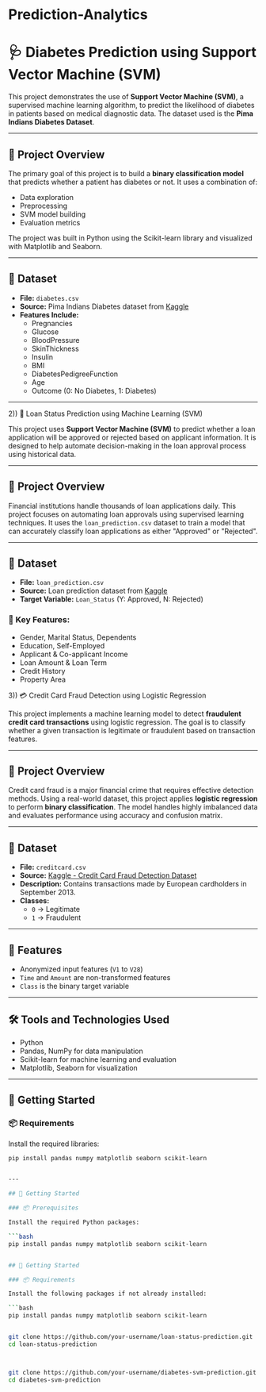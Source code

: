 # Prediction-Analytics

# 🩺 Diabetes Prediction using Support Vector Machine (SVM)

This project demonstrates the use of **Support Vector Machine (SVM)**, a supervised machine learning algorithm, to predict the likelihood of diabetes in patients based on medical diagnostic data. The dataset used is the **Pima Indians Diabetes Dataset**.

---

## 📌 Project Overview

The primary goal of this project is to build a **binary classification model** that predicts whether a patient has diabetes or not. It uses a combination of:
- Data exploration
- Preprocessing
- SVM model building
- Evaluation metrics

The project was built in Python using the Scikit-learn library and visualized with Matplotlib and Seaborn.

---

## 📁 Dataset

- **File:** `diabetes.csv`
- **Source:** Pima Indians Diabetes dataset from [Kaggle](https://www.kaggle.com/datasets/uciml/pima-indians-diabetes-database)
- **Features Include:**
  - Pregnancies
  - Glucose
  - BloodPressure
  - SkinThickness
  - Insulin
  - BMI
  - DiabetesPedigreeFunction
  - Age
  - Outcome (0: No Diabetes, 1: Diabetes)

---


2)) 🏦 Loan Status Prediction using Machine Learning (SVM)

This project uses **Support Vector Machine (SVM)** to predict whether a loan application will be approved or rejected based on applicant information. It is designed to help automate decision-making in the loan approval process using historical data.

---

## 📌 Project Overview

Financial institutions handle thousands of loan applications daily. This project focuses on automating loan approvals using supervised learning techniques. It uses the `loan_prediction.csv` dataset to train a model that can accurately classify loan applications as either "Approved" or "Rejected".

---

## 📁 Dataset

- **File:** `loan_prediction.csv`
- **Source:** Loan prediction dataset from [Kaggle](https://www.kaggle.com/datasets)
- **Target Variable:** `Loan_Status` (Y: Approved, N: Rejected)

### 🔑 Key Features:
- Gender, Marital Status, Dependents  
- Education, Self-Employed  
- Applicant & Co-applicant Income  
- Loan Amount & Loan Term  
- Credit History  
- Property Area 


3)) 💳 Credit Card Fraud Detection using Logistic Regression

This project implements a machine learning model to detect **fraudulent credit card transactions** using logistic regression. The goal is to classify whether a given transaction is legitimate or fraudulent based on transaction features.

---

## 📌 Project Overview

Credit card fraud is a major financial crime that requires effective detection methods. Using a real-world dataset, this project applies **logistic regression** to perform **binary classification**. The model handles highly imbalanced data and evaluates performance using accuracy and confusion matrix.

---

## 📁 Dataset

- **File:** `creditcard.csv`
- **Source:** [Kaggle - Credit Card Fraud Detection Dataset](https://www.kaggle.com/mlg-ulb/creditcardfraud)
- **Description:** Contains transactions made by European cardholders in September 2013.
- **Classes:**  
  - `0` → Legitimate  
  - `1` → Fraudulent  

---

## 🧠 Features

- Anonymized input features (`V1` to `V28`)
- `Time` and `Amount` are non-transformed features
- `Class` is the binary target variable

---

## 🛠️ Tools and Technologies Used

- Python
- Pandas, NumPy for data manipulation
- Scikit-learn for machine learning and evaluation
- Matplotlib, Seaborn for visualization

---

## 🚀 Getting Started

### 📦 Requirements

Install the required libraries:

```bash
pip install pandas numpy matplotlib seaborn scikit-learn


---

## 🚀 Getting Started

### 📦 Prerequisites

Install the required Python packages:

```bash
pip install pandas numpy matplotlib seaborn scikit-learn


## 🚀 Getting Started

### 📦 Requirements

Install the following packages if not already installed:

```bash
pip install pandas numpy matplotlib seaborn scikit-learn


git clone https://github.com/your-username/loan-status-prediction.git
cd loan-status-prediction



git clone https://github.com/your-username/diabetes-svm-prediction.git
cd diabetes-svm-prediction
